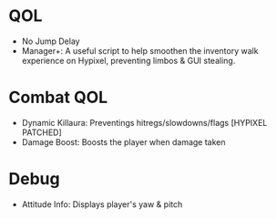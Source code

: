 # QOL
 - No Jump Delay
 - Manager+: A useful script to help smoothen the inventory walk experience on Hypixel, preventing limbos & GUI stealing.
# Combat QOL
 - Dynamic Killaura: Preventings hitregs/slowdowns/flags [HYPIXEL PATCHED]
 - Damage Boost: Boosts the player when damage taken
# Debug
 - Attitude Info: Displays player's yaw & pitch
